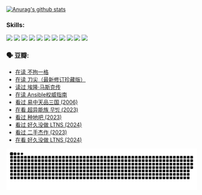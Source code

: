 
[![Anurag's github stats](https://github-readme-stats.vercel.app/api?username=w940853815)](https://github.com/anuraghazra/github-readme-stats)

### Skills:

<code><img height="32" src="https://cdn.jsdelivr.net/npm/simple-icons@v5/icons/python.svg"></code>
<code><img height="32" src="https://cdn.jsdelivr.net/npm/simple-icons@v5/icons/javascript.svg"></code>
<code><img height="32" src="https://cdn.jsdelivr.net/npm/simple-icons@v5/icons/django.svg"></code>
<code><img height="32" src="https://cdn.jsdelivr.net/npm/simple-icons@v5/icons/flask.svg"></code>
<code><img height="32" src="https://cdn.jsdelivr.net/npm/simple-icons@v5/icons/vuetify.svg"></code>
<code><img height="32" src="https://cdn.jsdelivr.net/npm/simple-icons@v5/icons/git.svg"></code>
<code><img height="32" src="https://cdn.jsdelivr.net/npm/simple-icons@v5/icons/docker.svg"></code>
<code><img height="32" src="https://cdn.jsdelivr.net/npm/simple-icons@v5/icons/postgresql.svg"></code>
<code><img height="32" src="https://cdn.jsdelivr.net/npm/simple-icons@v5/icons/elasticsearch.svg"></code>
<code><img height="32" src="https://cdn.jsdelivr.net/npm/simple-icons@v5/icons/macos.svg"></code>
<code><img height="32" src="https://cdn.jsdelivr.net/npm/simple-icons@v5/icons/linux.svg"></code>

### 🗣 豆瓣:

<!-- DOUBAN-ACTIVITIES:START -->
- [在读 不拘一格](https://www.douban.com/people/136069238/status/4541712161/?_i=10605633)
- [在读 刀尖（最新修订珍藏版）](https://www.douban.com/people/136069238/status/4541711339/?_i=10605633)
- [读过 埃隆·马斯克传](https://www.douban.com/people/136069238/status/4541710351/?_i=10605633)
- [在读 Ansible权威指南](https://www.douban.com/people/136069238/status/4539151450/?_i=10605633)
- [看过 易中天品三国‎ (2006)](https://www.douban.com/people/136069238/status/4529910812/?_i=10605633)
- [在看 超异能族 무빙‎ (2023)](https://www.douban.com/people/136069238/status/4527291077/?_i=10605633)
- [看过 种地吧‎ (2023)](https://www.douban.com/people/136069238/status/4527289637/?_i=10605633)
- [看过 好久没做 LTNS‎ (2024)](https://www.douban.com/people/136069238/status/4527289515/?_i=10605633)
- [看过 二手杰作‎ (2023)](https://www.douban.com/people/136069238/status/4522502716/?_i=10605633)
- [在看 好久没做 LTNS‎ (2024)](https://www.douban.com/people/136069238/status/4521969883/?_i=10605633)
<!-- DOUBAN-ACTIVITIES:END -->


![Snake animation](https://raw.githubusercontent.com/w940853815/w940853815/output/github-contribution-grid-snake.svg)

<!--
**w940853815/w940853815** is a ✨ _special_ ✨ repository because its `README.md` (this file) appears on your GitHub profile.

Here are some ideas to get you started:

- 🔭 I’m currently working on ...
- 🌱 I’m currently learning ...
- 👯 I’m looking to collaborate on ...
- 🤔 I’m looking for help with ...
- 💬 Ask me about ...
- 📫 How to reach me: ...
- 😄 Pronouns: ...
- ⚡ Fun fact: ...
-->
